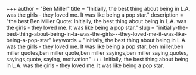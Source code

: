 +++
author = "Ben Miller"
title = "Initially, the best thing about being in L.A. was the girls - they loved me. It was like being a pop star."
description = "the best Ben Miller Quote: Initially, the best thing about being in L.A. was the girls - they loved me. It was like being a pop star."
slug = "initially-the-best-thing-about-being-in-la-was-the-girls---they-loved-me-it-was-like-being-a-pop-star"
keywords = "Initially, the best thing about being in L.A. was the girls - they loved me. It was like being a pop star.,ben miller,ben miller quotes,ben miller quote,ben miller sayings,ben miller saying,quotes, sayings,quote, saying, motivation"
+++
Initially, the best thing about being in L.A. was the girls - they loved me. It was like being a pop star.
